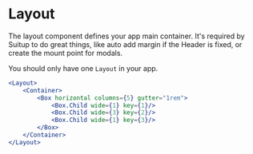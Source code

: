# Layout

The layout component defines your app main container. It's required by Suitup to do great things, like auto add margin if the Header is fixed, or create the mount point for modals.

You should only have one `Layout` in your app.

```jsx
<Layout>
    <Container>
        <Box horizontal columns={5} gutter="1rem">
            <Box.Child wide={1} key={1}/>
            <Box.Child wide={3} key={2}/>
            <Box.Child wide={1} key={3}/>
        </Box>
    </Container>
</Layout>
```